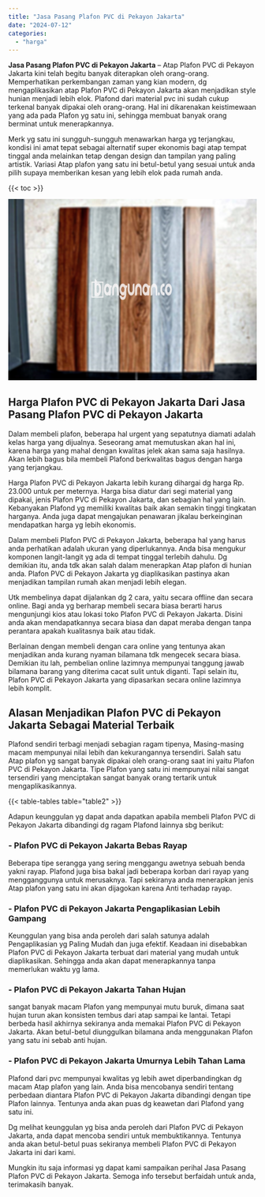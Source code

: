 ```yaml
---
title: "Jasa Pasang Plafon PVC di Pekayon Jakarta"
date: "2024-07-12"
categories: 
  - "harga"
---
```


**Jasa Pasang Plafon PVC di Pekayon Jakarta** – Atap Plafon PVC di Pekayon Jakarta kini telah begitu banyak diterapkan oleh orang-orang. Memperhatikan perkembangan zaman yang kian modern, dg mengaplikasikan atap Plafon PVC di Pekayon Jakarta akan menjadikan style hunian menjadi lebih elok. Plafond dari material pvc ini sudah cukup terkenal banyak dipakai oleh orang-orang. Hal ini dikarenakan keistimewaan yang ada pada Plafon yg satu ini, sehingga membuat banyak orang berminat untuk menerapkannya.

Merk yg satu ini sungguh-sungguh menawarkan harga yg terjangkau, kondisi ini amat tepat sebagai alternatif super ekonomis bagi atap tempat tinggal anda melainkan tetap dengan design dan tampilan yang paling artistik. Variasi Atap plafon yang satu ini betul-betul yang sesuai untuk anda pilih supaya memberikan kesan yang lebih elok pada rumah anda.

{{< toc >}}

![Jasa Pasang Plafon PVC di Pekayon Jakarta](/images/flafond-pvc-murah02.png)

## Harga Plafon PVC di Pekayon Jakarta Dari Jasa Pasang Plafon PVC di Pekayon Jakarta

Dalam membeli plafon, beberapa hal urgent yang sepatutnya diamati adalah kelas harga yang dijualnya. Seseorang amat memutuskan akan hal ini, karena harga yang mahal dengan kwalitas jelek akan sama saja hasilnya. Akan lebih bagus bila membeli Plafond berkwalitas bagus dengan harga yang terjangkau.

Harga Plafon PVC di Pekayon Jakarta lebih kurang dihargai dg harga Rp. 23.000 untuk per meternya. Harga bisa diatur dari segi material yang dipakai, jenis Plafon PVC di Pekayon Jakarta, dan sebagian hal yang lain. Kebanyakan Plafond yg memiliki kwalitas baik akan semakin tinggi tingkatan harganya. Anda juga dapat mengajukan penawaran jikalau berkeinginan mendapatkan harga yg lebih ekonomis.

Dalam membeli Plafon PVC di Pekayon Jakarta, beberapa hal yang harus anda perhatikan adalah ukuran yang diperlukannya. Anda bisa mengukur komponen langit-langit yg ada di tempat tinggal terlebih dahulu. Dg demikian itu, anda tdk akan salah dalam menerapkan Atap plafon di hunian anda. Plafon PVC di Pekayon Jakarta yg diaplikasikan pastinya akan menjadikan tampilan rumah akan menjadi lebih elegan.

Utk membelinya dapat dijalankan dg 2 cara, yaitu secara offline dan secara online. Bagi anda yg berharap membeli secara biasa berarti harus mengunjungi kios atau lokasi toko Plafon PVC di Pekayon Jakarta. Disini anda akan mendapatkannya secara biasa dan dapat meraba dengan tanpa perantara apakah kualitasnya baik atau tidak.

Berlainan dengan membeli dengan cara online yang tentunya akan menjadikan anda kurang nyaman bilamana tdk mengecek secara biasa. Demikian itu lah, pembelian online lazimnya mempunyai tanggung jawab bilamana barang yang diterima cacat sulit untuk diganti. Tapi selain itu, Plafon PVC di Pekayon Jakarta yang dipasarkan secara online lazimnya lebih komplit.

## Alasan Menjadikan Plafon PVC di Pekayon Jakarta Sebagai Material Terbaik

Plafond sendiri terbagi menjadi sebagian ragam tipenya, Masing-masing macam mempunyai nilai lebih dan kekurangannya tersendiri. Salah satu Atap plafon yg sangat banyak dipakai oleh orang-orang saat ini yaitu Plafon PVC di Pekayon Jakarta. Tipe Plafon yang satu ini mempunyai nilai sangat tersendiri yang menciptakan sangat banyak orang tertarik untuk mengaplikasikannya.

{{< table-tables table="table2" >}}

Adapun keunggulan yg dapat anda dapatkan apabila membeli Plafon PVC di Pekayon Jakarta dibandingi dg ragam Plafond lainnya sbg berikut:

### \- Plafon PVC di Pekayon Jakarta Bebas Rayap

Beberapa tipe serangga yang sering menggangu awetnya sebuah benda yakni rayap. Plafond juga bisa bakal jadi beberapa korban dari rayap yang mengganggunya untuk merusaknya. Tapi sekiranya anda menerapkan jenis Atap plafon yang satu ini akan dijagokan karena Anti terhadap rayap.

### \- Plafon PVC di Pekayon Jakarta Pengaplikasian Lebih Gampang

Keunggulan yang bisa anda peroleh dari salah satunya adalah Pengaplikasian yg Paling Mudah dan juga efektif. Keadaan ini disebabkan Plafon PVC di Pekayon Jakarta terbuat dari material yang mudah untuk diaplikasikan. Sehingga anda akan dapat menerapkannya tanpa memerlukan waktu yg lama.

### \- Plafon PVC di Pekayon Jakarta Tahan Hujan

sangat banyak macam Plafon yang mempunyai mutu buruk, dimana saat hujan turun akan konsisten tembus dari atap sampai ke lantai. Tetapi berbeda hasil akhirnya sekiranya anda memakai Plafon PVC di Pekayon Jakarta. Akan betul-betul diunggulkan bilamana anda menggunakan Plafon yang satu ini sebab anti hujan.

### \- Plafon PVC di Pekayon Jakarta Umurnya Lebih Tahan Lama

Plafond dari pvc mempunyai kwalitas yg lebih awet diperbandingkan dg macam Atap plafon yang lain. Anda bisa mencobanya sendiri tentang perbedaan diantara Plafon PVC di Pekayon Jakarta dibandingi dengan tipe Plafon lainnya. Tentunya anda akan puas dg keawetan dari Plafond yang satu ini.

Dg melihat keunggulan yg bisa anda peroleh dari Plafon PVC di Pekayon Jakarta, anda dapat mencoba sendiri untuk membuktikannya. Tentunya anda akan betul-betul puas sekiranya membeli Plafon PVC di Pekayon Jakarta ini dari kami.

Mungkin itu saja informasi yg dapat kami sampaikan perihal Jasa Pasang Plafon PVC di Pekayon Jakarta. Semoga info tersebut berfaidah untuk anda, terimakasih banyak.
